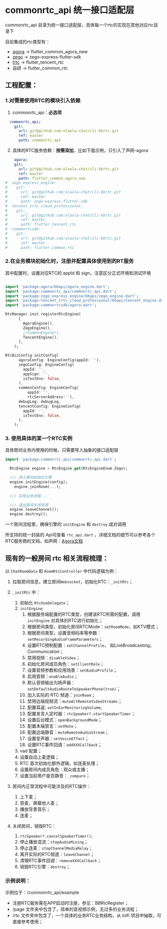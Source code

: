 
# commonrtc_api 统一接口适配层

commonrtc_api 目录为统一接口适配层，具体每一个rtc的实现在其他对应rtc目录下

目前集成的rtc类型有：

* [agora](https://www.agora.io) -> flutter_common_agora_new
* [zego](https://zego.im) -> zego-express-flutter-sdk
* [trtc](https://cloud.tencent.com/document/product/647) -> flutter_tencent_rtc 
* 自研 -> flutter_common_rtc

## 工程配置：

### 1.对需要使用RTC的模块引入依赖

1. commonrtc_api：**必选项**

```yaml
  commonrtc_api:
    git:
      url: git@github.com:olaola-chat/cli-bbrtc.git
      ref: master
      path: commonrtc_api
```

2. 具体的RTC服务依赖：**按需添加**，比如下面示例，只引入了声网-agora  

```yaml
 	agora:
    git:
      url: git@github.com:olaola-chat/cli-bbrtc.git
      ref: master
      path: flutter_common_agora_new
#  zego_express_engine:
#    git:
#      url: git@github.com:olaola-chat/cli-bbrtc.git
#      ref: master
#      path: zego-express-flutter-sdk
#  tencent_trtc_cloud_professional:
#    git:
#      url: git@github.com:olaola-chat/cli-bbrtc.git
#      ref: master
#      path: flutter_tencent_rtc
#  commonrtcsdk:
#    git:
#      url: git@github.com:olaola-chat/cli-bbrtc.git
#      ref: master
#      path: flutter_common_rtc
```

### 2.在业务模块初始化时，注册并配置具体使用到的RT服务

其中配置时，设置对应RTC的 appId 和 sign，注意区分正式环境和测试环境

```dart

import 'package:agora/bbapi/agora_engine.dart';
import 'package:commonrtc_api/commonrtc_api.dart';
import 'package:zego_express_engine/bbapi/zego_engine.dart';
import 'package:tencent_trtc_cloud_professional/bbapi/tencent_engine.dart';
import 'package:commonrtcsdk/agora.dart';

RtcManager.inst.registerRtcEngine(
      [
        AgoraEngine(),
        ZegoEngine(),
        //CommonEngine(),
        TencentEngine(),
      ],
    );

RtcBizConfig.initConfig(
      agoraConfig: EngineConfig(appId: ''),
      zegoConfig: EngineConfig(
        appId: '',
        appSign: '',
        isTestEnv: false,
      ),
      commonConfig: EngineConfig(
          appId: '',
          rtcServerAddress:''),
      debugLog: debugLog,
      tencentConfig: EngineConfig(
        appId: '',
        isTestEnv: false,
      ),
    );

```

### 3. 使用具体的某一个RTC实例

具体房间业务内使用的时候，只需要导入抽象的接口适配层

```dart
import 'package:commonrtc_api/commonrtc_api.dart';
```

```dart
  RtcEngine engine = RtcEngine.get(RtcEngineEnum.Zego);

  /// 进入房间初始化引擎
  engine.initEngine(config);
	engine.joinRoom(...);
  
  /// 实现业务流程...

  /// 退出房间关闭资源
  engine.leaveChannel();
  engine.destroy();
```

一个房间流程里，确保引擎的 `initEngine` 和 `destroy` 成对调用

所支持的统一封装的 Api可查看 `rtc_api.dart` ，详细文档的细节可以参考各个RTC服务商的文档，如声网：[Agora文档](https://docs.agora.io/cn/Video/landing-page?platform=Android)

## 现有的一般房间 rtc 相关流程梳理：

以 `ChatRoomData` 和 `RoomRtcController` 中代码逻辑为例：

1. 拉取房间信息，建立房间`Websocket`，初始化RTC：`_initRtc`；

2. `_initRtc` 中：
   1. 初始化 `RtcUseDelegate`；
   2. `initEngine`;
      1. 根据服务端配置的RTC类型，创建该RTC所需的配置，调用 `initEngine` 对具体的RTC进行初始化；
      2. 根据房间类型，初始化房间RTCMode：`setRoomMode`，如KTV模式；
      3. 根据房间类型，设置音频码率等参数：`setRecordingAudioFrameParameters`；
      4. 设置RTC预制配置：`setChannelProfile`， 如LiveBroadcasting， Communication；
      5. 禁用视频：`disableVideo`；
      6. 初始化房间成员角色：`setClientRole`；
      7. 设置音频参数和应用场景：`setAudioProfile`；
      8. 启用音频：`enableAudio`；
      9. 默认音频输出为扬声器：`setDefaultAudioRouteToSpeakerPhone(true)`；
      10. 加入实际的 RTC 频道：`joinRoom`；
      11. 禁用远端视频流：`muteAllRemoteVideoStreams`；
      12. 配置耳返: `setInEarMonitoringVolume`;
      13. 配置发言人定时器：`rtcSpeaker?.startSpeakerTimer`；
      14. 设置后台模式：`openBackgroundMode`；
      15. 配置本端禁言：`setMute`；
      16. 配置远端静音：`muteRemoteAudioStream`；
      17. 设置变声器：`setVoiceEffect`；
      18. 设置RTC事件回调：`addXXXCallback`；
   3. vad 配置；
   4. 设置自动上麦逻辑；
   5. RTC 首次初始化额外逻辑，如连麦处理；
   6. 设置房间内成员角色：观众或主播；
   7. 设置当前用户是否静音：`_compare`；

3. 房间内正常流程中可能涉及的RTC操作：

   1. 上下麦；
   2. 禁麦，屏蔽他人麦；
   3. 播放背景音乐；
   4. 连麦；

4. 关闭房间，销毁RTC：

   1. `rtcSpeaker?.cancelSpeakerTimer()`;
   2. 停止播放混流：`stopAudioMixing`；
   3. 停止连麦：`stopChannelMediaRelay`；
   4. 离开实际的RTC频道：`leaveChannel`；
   5. 清理RTC事件回调：`removeXXXCallback`；
   6. 销毁RTC引擎：`destroy`；


### 示例说明：

示例位于：/commonrtc_api/example

+ 注册RTC服务需在APP启动时注册，参见：BBRtcRegister；
+ /page 文件夹中包含了，简单的音视频示例，无过多的业务流程；
+ /rtc 文件夹中包含了，一个具体的业务RTC业务结构，从 lolfi 项目中抽取，可直接参考使用；